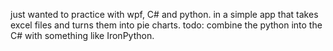 just wanted to practice with wpf, C# and python. in a simple app that takes excel files and turns them into pie charts.
todo: combine the python into the C# with something like IronPython.
